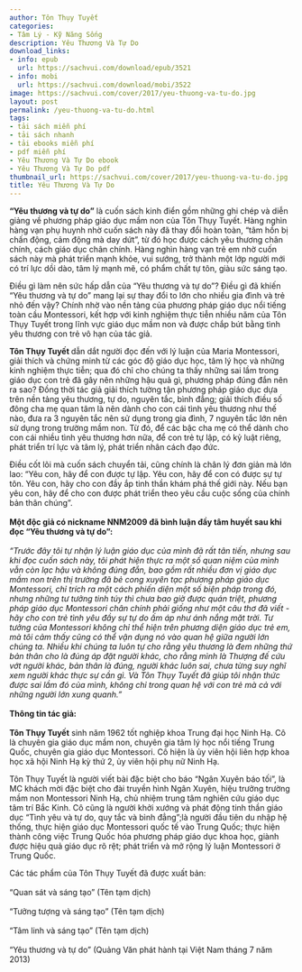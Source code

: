 ```yaml
---
author: Tôn Thụy Tuyết
categories:
- Tâm Lý - Kỹ Năng Sống
description: Yêu Thương Và Tự Do
download_links:
- info: epub
  url: https://sachvui.com/download/epub/3521
- info: mobi
  url: https://sachvui.com/download/mobi/3522
image: https://sachvui.com/cover/2017/yeu-thuong-va-tu-do.jpg
layout: post
permalink: /yeu-thuong-va-tu-do.html
tags:
- tải sách miễn phí
- tải sách nhanh
- tải ebooks miễn phí
- pdf miễn phí
- Yêu Thương Và Tự Do ebook
- Yêu Thương Và Tự Do pdf
thumbnail_url: https://sachvui.com/cover/2017/yeu-thuong-va-tu-do.jpg
title: Yêu Thương Và Tự Do
---
```


 <div class="item-desc text-justify"> <p><strong>“Yêu thương và tự do”</strong> là cuốn sách kinh điển gồm những ghi chép và diễn giảng về phương pháp giáo dục mầm non của Tôn Thụy Tuyết. Hàng nghìn hàng vạn phụ huynh nhờ cuốn sách này đã thay đổi hoàn toàn, “tâm hồn bị chấn động, cảm động mà day dứt”, từ đó học được cách yêu thương chân chính, cách giáo dục chân chính. Hàng nghìn hàng vạn trẻ em nhờ cuốn sách này mà phát triển mạnh khỏe, vui sướng, trở thành một lớp người mới có trí lực dồi dào, tâm lý mạnh mẽ, có phẩm chất tự tôn, giàu sức sáng tạo.</p><p>Điều gì làm nên sức hấp dẫn của “Yêu thương và tự do”? Điều gì đã khiến “Yêu thương và tự do” mang lại sự thay đổi to lớn cho nhiều gia đình và trẻ nhỏ đến vậy? Chính nhờ vào nền tảng của phương pháp giáo dục nổi tiếng toàn cầu Montessori, kết hợp với kinh nghiệm thực tiễn nhiều năm của Tôn Thụy Tuyết trong lĩnh vực giáo dục mầm non và được chắp bút bằng tình yêu thương con trẻ vô hạn của tác giả.</p><p><strong>Tôn Thụy Tuyết </strong>dẫn dắt người đọc đến với lý luận của Maria Montessori, giải thích và chứng minh từ các góc độ giáo dục học, tâm lý học và những kinh nghiệm thực tiễn; qua đó chỉ cho chúng ta thấy những sai lầm trong giáo dục con trẻ đã gây nên những hậu quả gì, phương pháp đúng đắn nên ra sao? Đồng thời tác giả giải thích tường tận phương pháp giáo dục dựa trên nền tảng yêu thương, tự do, nguyên tắc, bình đẳng; giải thích điều số đông cha mẹ quan tâm là nên dành cho con cái tình yêu thương như thế nào, đưa ra 3 nguyên tắc nên sử dụng trong gia đình, 7 nguyên tắc lớn nên sử dụng trong trường mầm non. Từ đó, để các bậc cha mẹ có thể dành cho con cái nhiều tình yêu thương hơn nữa, để con trẻ tự lập, có kỷ luật riêng, phát triển trí lực và tâm lý, phát triển nhân cách đạo đức.</p><p>Điều cốt lõi mà cuốn sách chuyển tải, cũng chính là chân lý đơn giản mà lớn lao: “Yêu con, hãy để con được tự lập. Yêu con, hãy để con có được sự tự tôn. Yêu con, hãy cho con đầy ắp tinh thần khám phá thế giới này. Nếu bạn yêu con, hãy để cho con được phát triển theo yêu cầu cuộc sống của chính bản thân chúng”.<br><br><strong>Một độc giả có nickname NNM2009 đã bình luận đầy tâm huyết sau khi đọc “Yêu thương và tự do”:</strong><br><br><em>“Trước đây tôi tự nhận lý luận giáo dục của mình đã rất tân tiến, nhưng sau khi đọc cuốn sách này, tôi phát hiện thực ra một số quan niệm của mình vẫn còn lạc hậu và không đúng đắn, bao gồm rất nhiều đơn vị giáo dục mầm non trên thị trường đã bẻ cong xuyên tạc phương pháp giáo dục Montessori, chỉ trích ra một cách phiến diện một số biện pháp trong đó, nhưng những tư tưởng tinh túy thì chưa bao giờ được quán triệt, phương pháp giáo dục Montessori chân chính phải giống như một câu thơ đã viết - hãy cho con trẻ tình yêu đầy sự tự do ấm áp như ánh nắng mặt trời. Tư tưởng của Montessori không chỉ thể hiện trên phương diện giáo dục trẻ em, mà tôi cảm thấy cũng có thể vận dụng nó vào quan hệ giữa người lớn chúng ta. Nhiều khi chúng ta luôn tự cho rằng yêu thương là đem những thứ bản thân cho là đúng áp đặt người khác, cho rằng mình là Thượng đế cứu vớt người khác, bản thân là đúng, người khác luôn sai, chưa từng suy nghĩ xem người khác thực sự cần gì. Và Tôn Thụy Tuyết đã giúp tôi nhận thức được sai lầm đó của mình, không chỉ trong quan hệ với con trẻ mà cả với những người lớn xung quanh.”</em><br><br><strong>Thông tin tác giả:</strong><br><br><strong>Tôn Thụy Tuyết</strong> sinh năm 1962 tốt nghiệp khoa Trung đại học Ninh Hạ. Cô là chuyên gia giáo dục mầm non, chuyên gia tâm lý học nổi tiếng Trung Quốc, chuyên gia giáo dục Montessori. Cô hiện là ủy viên hội liên hợp khoa học xã hội Ninh Hạ kỳ thứ 2, ủy viên hội phụ nữ Ninh Hạ.</p><p>Tôn Thụy Tuyết là người viết bài đặc biệt cho báo “Ngân Xuyên báo tối”, là MC khách mời đặc biệt cho đài truyền hình Ngân Xuyên, hiệu trưởng trường mầm non Montessori Ninh Hạ, chủ nhiệm trung tâm nghiên cứu giáo dục tâm trí Bắc Kinh. Cô cũng là người khởi xướng và phát động tinh thần giáo dục “Tình yêu và tự do, quy tắc và bình đẳng”;là người đầu tiên du nhập hệ thống, thực hiện giáo dục Montessori quốc tế vào Trung Quốc; thực hiện thành công việc Trung Quốc hóa phương pháp giáo dục khoa học, giành được hiệu quả giáo dục rõ rệt; phát triển và mở rộng lý luận Montessori ở Trung Quốc.</p><p>Các tác phẩm của Tôn Thụy Tuyết đã được xuất bản:<br><br>“Quan sát và sáng tạo” (Tên tạm dịch)<br><br>“Tưởng tượng và sáng tạo” (Tên tạm dịch)<br><br>“Tâm linh và sáng tạo” (Tên tạm dịch)<br><br>“Yêu thương và tự do” (Quảng Văn phát hành tại Việt Nam tháng 7 năm 2013)</p> </div>